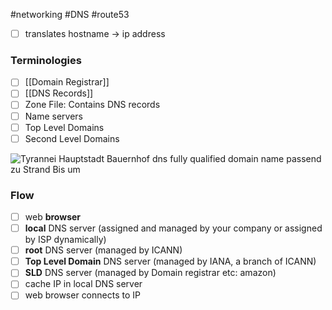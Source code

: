 #networking #DNS #route53 

- [ ] translates hostname -> ip address

### Terminologies
- [ ] [[Domain Registrar]]
- [ ] [[DNS Records]]
- [ ] Zone File: Contains DNS records
- [ ] Name servers
- [ ] Top Level Domains 
- [ ] Second Level Domains

![Tyrannei Hauptstadt Bauernhof dns fully qualified domain name passend zu  Strand Bis um](https://res.cloudinary.com/practicaldev/image/fetch/s--5PBrhEwK--/c_limit%2Cf_auto%2Cfl_progressive%2Cq_auto%2Cw_880/https://dev-to-uploads.s3.amazonaws.com/uploads/articles/ikx9v9gauci2h8xsvvuf.png)

### Flow
- [ ] web **browser**
- [ ] **local** DNS server (assigned and managed by your company or assigned by ISP dynamically)
- [ ] **root** DNS server (managed by ICANN)
- [ ] **Top Level Domain** DNS server (managed by IANA, a branch of ICANN)
- [ ] **SLD** DNS server (managed by Domain registrar etc: amazon)
- [ ] cache IP in local DNS server
- [ ] web browser connects to IP